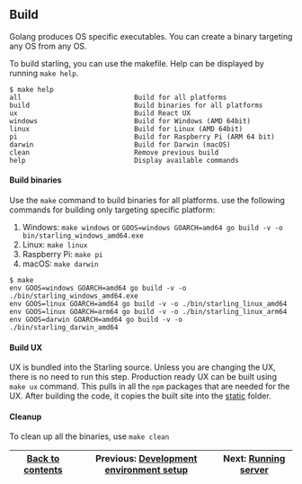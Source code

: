 

## Build ##
Golang produces OS specific executables. You can create a binary targeting any OS from any OS.

To build starling, you can use the makefile. Help can be displayed by running `make help`.
```
$ make help
all                            Build for all platforms
build                          Build binaries for all platforms
ux                             Build React UX
windows                        Build for Windows (AMD 64bit)
linux                          Build for Linux (AMD 64bit)
pi                             Build for Raspberry Pi (ARM 64 bit)
darwin                         Build for Darwin (macOS)
clean                          Remove previous build
help                           Display available commands
```
#### Build binaries ####
Use the `make` command to build binaries for all platforms.
use the following commands for building only targeting specific platform:
1. Windows: `make windows` or `GOOS=windows GOARCH=amd64 go build -v -o bin/starling_windows_amd64.exe`
2. Linux: `make linux`
3. Raspberry Pi: `make pi`
4. macOS: `make darwin` 

```
$ make
env GOOS=windows GOARCH=amd64 go build -v -o ./bin/starling_windows_amd64.exe
env GOOS=linux GOARCH=amd64 go build -v -o ./bin/starling_linux_amd64
env GOOS=linux GOARCH=arm64 go build -v -o ./bin/starling_linux_arm64
env GOOS=darwin GOARCH=amd64 go build -v -o ./bin/starling_darwin_amd64
```

#### Build UX ####
UX is bundled into the Starling source. Unless you are changing the UX, there is no need to run this step.
Production ready UX can be built using `make ux` command.
This pulls in all the `npm` packages that are needed for the UX.
After building the code, it copies the built site into the [static](../pkg/serving/static) folder. 

#### Cleanup ####
To clean up all the binaries, use `make clean`

[Back to contents](../Readme.md)| Previous: [Development environment setup](devsetup.md) | Next: [Running server](running.md)
---------------------------------|-------------------------------------------------------|------------------------------------
